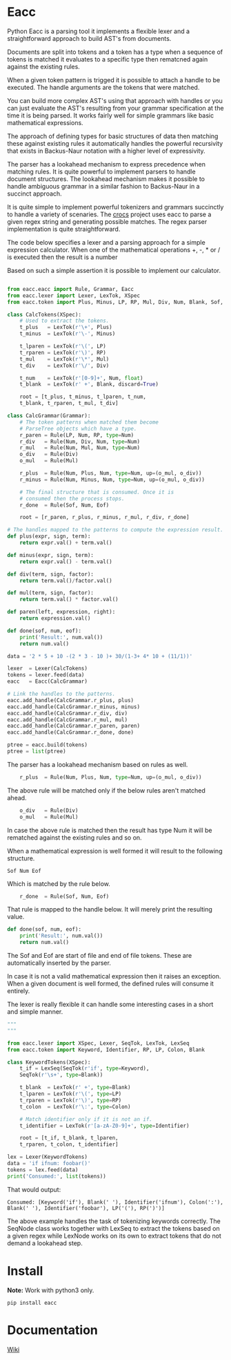 # Eacc

Python Eacc is a parsing tool it implements a flexible lexer and a straightforward approach
to build AST's from documents. 

Documents are split into tokens and a token has a type when a sequence of tokens is matched 
it evaluates to a specific type then rematcned again against the existing rules. 

When a given token pattern is trigged it is possible to attach a handle to be executed. 
The handle arguments are the tokens that were matched.

You can build more complex AST's using that approach with handles or you can just evaluate
the AST's resulting from your grammar specification at the time it is being parsed. It works fairly
well for simple grammars like basic mathematical expressions.

The approach of defining types for basic structures of data then matching these against existing
rules it automatically handles the powerful recursivity that exists in Backus-Naur notation 
with a higher level of expressivity.

The parser has a lookahead mechanism to express precedence when matching rules. It is quite powerful
to implement parsers to handle document structures. The lookahead mechanism makes it possible
to handle ambiguous grammar in a similar fashion to Backus-Naur in a succinct approach.

It is quite simple to implement powerful tokenizers and grammars succinctly
to handle a variety of scenaries. The [crocs](https://github.com/iogf/crocs) project uses 
eacc to parse a given regex string and generating possible matches. 
The regex parser implementation is quite straightforward.

The code below specifies a lexer and a parsing approach for a simple expression calculator.
When one of the mathematical operations +, -, * or / is executed then the result is a number

Based on such a simple assertion it is possible to implement our calculator. 

~~~python

from eacc.eacc import Rule, Grammar, Eacc
from eacc.lexer import Lexer, LexTok, XSpec
from eacc.token import Plus, Minus, LP, RP, Mul, Div, Num, Blank, Sof, Eof

class CalcTokens(XSpec):
    # Used to extract the tokens.
    t_plus   = LexTok(r'\+', Plus)
    t_minus  = LexTok(r'\-', Minus)

    t_lparen = LexTok(r'\(', LP)
    t_rparen = LexTok(r'\)', RP)
    t_mul    = LexTok(r'\*', Mul)
    t_div    = LexTok(r'\/', Div)

    t_num    = LexTok(r'[0-9]+', Num, float)
    t_blank  = LexTok(r' +', Blank, discard=True)

    root = [t_plus, t_minus, t_lparen, t_num, 
    t_blank, t_rparen, t_mul, t_div]

class CalcGrammar(Grammar):
    # The token patterns when matched them become
    # ParseTree objects which have a type.
    r_paren = Rule(LP, Num, RP, type=Num)
    r_div   = Rule(Num, Div, Num, type=Num)
    r_mul   = Rule(Num, Mul, Num, type=Num)
    o_div   = Rule(Div)
    o_mul   = Rule(Mul)

    r_plus  = Rule(Num, Plus, Num, type=Num, up=(o_mul, o_div))
    r_minus = Rule(Num, Minus, Num, type=Num, up=(o_mul, o_div))

    # The final structure that is consumed. Once it is
    # consumed then the process stops.
    r_done  = Rule(Sof, Num, Eof)

    root = [r_paren, r_plus, r_minus, r_mul, r_div, r_done]

# The handles mapped to the patterns to compute the expression result.
def plus(expr, sign, term):
    return expr.val() + term.val()

def minus(expr, sign, term):
    return expr.val() - term.val()

def div(term, sign, factor):
    return term.val()/factor.val()

def mul(term, sign, factor):
    return term.val() * factor.val()

def paren(left, expression, right):
    return expression.val()

def done(sof, num, eof):
    print('Result:', num.val())
    return num.val()

data = '2 * 5 + 10 -(2 * 3 - 10 )+ 30/(1-3+ 4* 10 + (11/1))' 

lexer  = Lexer(CalcTokens)
tokens = lexer.feed(data)
eacc   = Eacc(CalcGrammar)

# Link the handles to the patterns.
eacc.add_handle(CalcGrammar.r_plus, plus)
eacc.add_handle(CalcGrammar.r_minus, minus)
eacc.add_handle(CalcGrammar.r_div, div)
eacc.add_handle(CalcGrammar.r_mul, mul)
eacc.add_handle(CalcGrammar.r_paren, paren)
eacc.add_handle(CalcGrammar.r_done, done)

ptree = eacc.build(tokens)
ptree = list(ptree)
~~~

The parser has a lookahead mechanism based on rules as well.

~~~python
    r_plus  = Rule(Num, Plus, Num, type=Num, up=(o_mul, o_div))
~~~

The above rule will be matched only if the below rules aren't matched ahead.

~~~python
    o_div   = Rule(Div)
    o_mul   = Rule(Mul)
~~~

In case the above rule is matched then the result has type Num it will be rematched
against the existing rules and so on.

When a mathematical expression is well formed it will result to the following structure.

~~~
Sof Num Eof
~~~

Which is matched by the rule below.

~~~python
    r_done  = Rule(Sof, Num, Eof)
~~~

That rule is mapped to the handle below. It will merely print the resulting value.

~~~python
def done(sof, num, eof):
    print('Result:', num.val())
    return num.val()
~~~

The Sof and Eof are start of file and end of file tokens. These are automatically inserted
by the parser.

In case it is not a valid mathematical expression then it raises an exception. 
When a given document is well formed, the defined rules will consume it entirely.

The lexer is really flexible it can handle some interesting cases in a short and simple manner.

~~~python
"""
"""

from eacc.lexer import XSpec, Lexer, SeqTok, LexTok, LexSeq
from eacc.token import Keyword, Identifier, RP, LP, Colon, Blank

class KeywordTokens(XSpec):
    t_if = LexSeq(SeqTok(r'if', type=Keyword),
    SeqTok(r'\s+', type=Blank))

    t_blank  = LexTok(r' +', type=Blank)
    t_lparen = LexTok(r'\(', type=LP)
    t_rparen = LexTok(r'\)', type=RP)
    t_colon  = LexTok(r'\:', type=Colon)

    # Match identifier only if it is not an if.
    t_identifier = LexTok(r'[a-zA-Z0-9]+', type=Identifier)

    root = [t_if, t_blank, t_lparen, 
    t_rparen, t_colon, t_identifier]

lex = Lexer(KeywordTokens)
data = 'if ifnum: foobar()'
tokens = lex.feed(data)
print('Consumed:', list(tokens))
~~~

That would output:

~~~
Consumed: [Keyword('if'), Blank(' '), Identifier('ifnum'), Colon(':'),
Blank(' '), Identifier('foobar'), LP('('), RP(')')]
~~~

The above example handles the task of tokenizing keywords correctly. The SeqNode class 
works together with LexSeq to extract the tokens based on a given regex while LexNode works 
on its own to extract tokens that do not demand a lookahead step.

# Install

**Note:** Work with python3 only.

~~~
pip install eacc
~~~

Documentation
=============

[Wiki](https://github.com/iogf/eacc/wiki)


